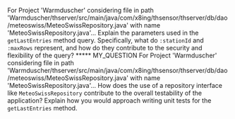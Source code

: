 For Project 'Warmduscher' considering file in path 'Warmduscher/thserver/src/main/java/com/x8ing/thsensor/thserver/db/dao/meteoswiss/MeteoSwissRepository.java' with name 'MeteoSwissRepository.java'...
Explain the parameters used in the `getLastEntries` method query. Specifically, what do `:stationId` and `:maxRows` represent, and how do they contribute to the security and flexibility of the query?
***** MY_QUESTION
For Project 'Warmduscher' considering file in path 'Warmduscher/thserver/src/main/java/com/x8ing/thsensor/thserver/db/dao/meteoswiss/MeteoSwissRepository.java' with name 'MeteoSwissRepository.java'...
How does the use of a repository interface like `MeteoSwissRepository` contribute to the overall testability of the application? Explain how you would approach writing unit tests for the `getLastEntries` method.